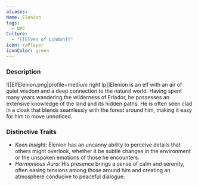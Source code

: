 ```yaml
---
aliases: 
Name: Elenion
tags:
  - NPC
Culture:
  - "[[Elves of Lindon]]"
icon: raPlayer
iconColor: green
---
```


### Description
 ![[ElfElenion.png|profile+medium right lp]]Elenion is an elf with an air of quiet wisdom and a deep connection to the natural world. Having spent many years wandering the wilderness of Eriador, he possesses an extensive knowledge of the land and its hidden paths. He is often seen clad in a cloak that blends seamlessly with the forest around him, making it easy for him to move unnoticed.

### Distinctive Traits
- *Keen Insight:*  Elenion has an uncanny ability to perceive details that others might overlook, whether it be subtle changes in the environment or the unspoken emotions of those he encounters.
- *Harmonious Aura:*  His presence brings a sense of calm and serenity, often easing tensions among those around him and creating an atmosphere conducive to peaceful dialogue.